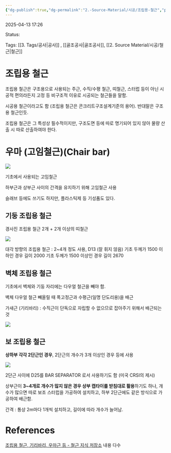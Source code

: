 ```yaml
---
{"dg-publish":true,"dg-permalink":"2.-Source-Material/시공/조립용-철근","permalink":"/2.-Source-Material/시공/조립용-철근/"}
---
```



2025-04-13 17:26

Status: 

Tags: [[3. Tags/공사\|공사]] , [[골조공사\|골조공사]], [[2. Source Material/시공/철근\|철근]] 

# 조립용 철근
조립용 철근은 구조용으로 사용되는 주근, 수직/수평 철근, 띠철근, 스터럽 등이 아닌 시공적 편의라든지 고정 등 비구조적 이유로 시공되는 철근들을 말함.

시공용 철근이라고도 함 (조립용 철근은 콘크리트구조설계기준의 용어). 반대말은 구조용 철근인듯.

조립용 철근은 그 특성상 필수적이지만, 구조도면 등에 따로 명기되어 있지 않아 물량 산출 시 따로 산출하여야 한다.

# 우마 (고임철근)(Chair bar)

![](https://i.imgur.com/BtDD0Tz.jpeg)

기초에서 사용되는 고임철근

하부근과 상부근 사이의 간격을 유지하기 위해 고임철근 사용

슬래브 등에도 쓰기도 하지만, 플라스틱제 등 기성품도 있다.

## 기둥 조립용 철근
경사진 조립용 철근 2개 + 2개 이상의 띠철근

![](https://i.imgur.com/jRrdhev.jpeg)

대각 방향의 조립용 철근 : 2~4개 정도 사용, D13 (잘 휘지 않음)
기초 두께가 1500 이하인 경우 길이 2000
기초 두께가 1500 이상인 경우 길이 2670

## 벽체 조립용 철근
기초에서 벽체와 기둥 자리에는 다우얼 철근을 빼야 함.

벽체 다우얼 철근 빼올릴 때 폭고정근과 수평근(일명 단도리용)을 배근

가새근 (기리바리) : 수직근이 단독으로 자립할 수 없으므로 잡아주기 위해서 배근되는 것

![](https://i.imgur.com/v4KFV5w.png) 


## 보 조립용 철근
**상하부 각각 2단근인 경우**, 2단근의 개수가 3개 이상인 경우 등에 사용

![](https://i.imgur.com/ciftTSG.png)

2단근 사이에 D25를 BAR SEPARATOR 로서 사용하기도 함 (미국 CRSI의 제시)

상부근이 **3~4개로 개수가 많지 않은 경우 상부 캡타이를 받침대로 활용**하기도 하나, 개수가 많으면 따로 보조 스터럽을 가공하여 설치하고, 하부 2단근에도 같은 방식으로 가공하여 배근함.

간격 : 통상 2m마다 1개씩 설치하고, 길이에 따라 개수가 늘어남.

# References
[조립용 철근, 기리바리, 우마근 등 - 철근 지식 저장소](https://next-rebar.tistory.com/46)  내용 다수